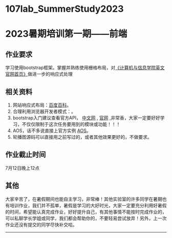 # 107lab_SummerStudy2023
# 2023暑期培训第一期——前端

## 作业要求

学习使用bootstrap框架。掌握并熟练使用栅格布局，对[《计算机与信息学院英文官网首页》](http://cs.henu.edu.cn/english.htm)做进一步的响应式处理

## 相关资料

1. 网站响应式布局：[百度百科](https://baike.baidu.com/item/%E5%93%8D%E5%BA%94%E5%BC%8F%E7%BD%91%E9%A1%B5%E8%AE%BE%E8%AE%A1)。
2. 合理利用浏览器开发者模式：[](https://developer.mozilla.org/zh-CN/docs/Learn/Common_questions/Tools_and_setup/What_are_browser_developer_tools)。
3. bootstrap入门建议查看官方API，  [中文网](https://www.bootcss.com/)  ,   [官网](https://getbootstrap.com/2.3.2/)     ,非常香，大家一定要好好学习，不仅仅限制于这次任务要用到的模块或功能！！！
4. AOS，话不多说直接上官方实例     [AOS](https://michalsnik.github.io/aos/)。
5. 轮播图源码可以直接用之前写过的，或者其他效果更好的，不做要求。

## 作业截止时间

7月12日晚上12点

## 其他

大家辛苦了，在暑假期间也能自主学习，非常棒！其他实验室的许多同学在暑期也有培训作业，我们并不孤单，暑假是学习的大好时光，大家一定要充分利用好暑假的时间，希望能认真完成作业，好好提升自己，有其他事情不能按时完成作业的，可以私聊学长学姐或同学，我们都会帮助你的，不要轻易尝试放弃！另外，上一次作业还没有提交的同学尽快补交哈。

***

